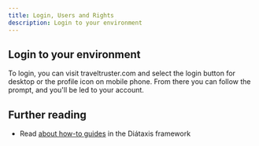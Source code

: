 ```yaml
---
title: Login, Users and Rights
description: Login to your environment
---
```


## Login to your environment
To login, you can visit traveltruster.com and select the login button for desktop or the profile icon on mobile phone.
From there you can follow the prompt, and you'll be led to your account. 



## Further reading

- Read [about how-to guides](https://diataxis.fr/how-to-guides/) in the Diátaxis framework



